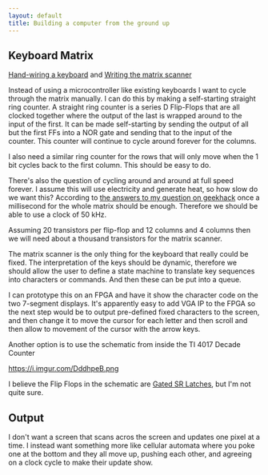 ```yaml
---
layout: default
title: Building a computer from the ground up
---
```


## Keyboard Matrix

[Hand-wiring a keyboard](https://deskthority.net/workshop-f7/brownfox-step-by-step-t6050.html) and
[Writing the matrix scanner](http://blog.komar.be/how-to-make-a-keyboard-the-matrix/)

Instead of using a microcontroller like existing keyboards I want to cycle through the matrix
manually. I can do this by making a self-starting straight ring counter. A straight ring counter
is a series D Flip-Flops that are all clocked together where the output of the last is wrapped
around to the input of the first. It can be made self-starting by sending the output of all but
the first FFs into a NOR gate and sending that to the input of the counter. This counter will
continue to cycle around forever for the columns.

I also need a similar ring counter for the rows that will only move when the 1 bit cycles back to
the first column. This should be easy to do.

There's also the question of cycling around and around at full speed forever. I assume this will
use electricity and generate heat, so how slow do we want this? According to
[the answers to my question on geekhack](https://geekhack.org/index.php?topic=96205.msg2625241#msg2625241)
once a millisecond for the whole matrix should be enough. Therefore we should be able to
use a clock of 50 kHz.

Assuming 20 transistors per flip-flop and 12 columns and 4 columns then we will need
about a thousand transistors for the matrix scanner.

The matrix scanner is the only thing for the keyboard that really could be fixed. The interpretation
of the keys should be dynamic, therefore we should allow the user to define a state machine
to translate key sequences into characters or commands. And then these can be put into a queue.

I can prototype this on an FPGA and have it show the character code on the two 7-segment displays.
It's apparently easy to add VGA IP to the FPGA so the next step would be to output pre-defined
fixed characters to the screen, and then change it to move the cursor for each letter and then scroll
and then allow to movement of the cursor with the arrow keys.

Another option is to use the schematic from inside the TI 4017 Decade Counter

https://i.imgur.com/DddhpeB.png

I believe the Flip Flops in the schematic are [Gated SR Latches](https://en.wikipedia.org/wiki/Flip-flop_(electronics)#Gated_SR_latch), but I'm not quite sure.

## Output

I don't want a screen that scans acros the screen and updates one pixel at a time. I instead want
something more like cellular automata where you poke one at the bottom and they all move up, pushing
each other, and agreeing on a clock cycle to make their update show.
